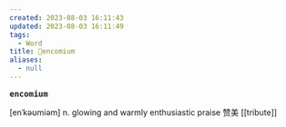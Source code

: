 ```yaml
---
created: 2023-08-03 16:11:43
updated: 2023-08-03 16:11:49
tags:
  - Word
title: 📖encomium
aliases:
  - null
---
```


<pre><strong>encomium</strong></pre>
[enˈkəʊmiəm]
n. glowing and warmly enthusiastic praise 赞美
[[tribute]]
